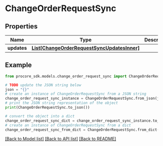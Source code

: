 # ChangeOrderRequestSync


## Properties

Name | Type | Description | Notes
------------ | ------------- | ------------- | -------------
**updates** | [**List[ChangeOrderRequestSyncUpdatesInner]**](ChangeOrderRequestSyncUpdatesInner.md) |  | 

## Example

```python
from procore_sdk.models.change_order_request_sync import ChangeOrderRequestSync

# TODO update the JSON string below
json = "{}"
# create an instance of ChangeOrderRequestSync from a JSON string
change_order_request_sync_instance = ChangeOrderRequestSync.from_json(json)
# print the JSON string representation of the object
print(ChangeOrderRequestSync.to_json())

# convert the object into a dict
change_order_request_sync_dict = change_order_request_sync_instance.to_dict()
# create an instance of ChangeOrderRequestSync from a dict
change_order_request_sync_from_dict = ChangeOrderRequestSync.from_dict(change_order_request_sync_dict)
```
[[Back to Model list]](../README.md#documentation-for-models) [[Back to API list]](../README.md#documentation-for-api-endpoints) [[Back to README]](../README.md)


